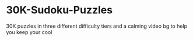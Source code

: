 # 30K-Sudoku-Puzzles
30K puzzles in three different difficulty tiers and a calming video bg to help you keep your cool 
